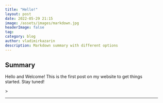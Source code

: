 ```yaml
---
title: "Hello!"
layout: post
date: 2022-05-29 21:15
image: /assets/images/markdown.jpg
headerImage: false
tag:
category: blog
author: vladimirkazarin
description: Markdown summary with different options
---
```


## Summary

<p>Hello and Welcome! This is the first post on my website to get things started. Stay tuned!</p>>

---
